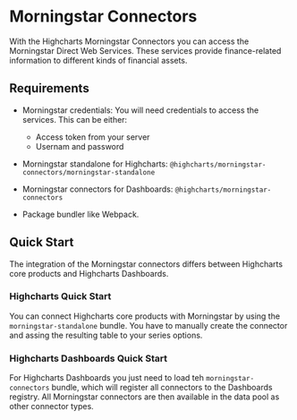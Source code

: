 # Morningstar Connectors

With the Highcharts Morningstar Connectors you can access the Morningstar Direct
Web Services. These services provide finance-related information to different
kinds of financial assets.



## Requirements

* Morningstar credentials: You will need credentials to access the services.
  This can be either:
  - Access token from your server
  - Usernam and password

* Morningstar standalone for Highcharts:
  `@highcharts/morningstar-connectors/morningstar-standalone`

* Morningstar connectors for Dashboards:
  `@highcharts/morningstar-connectors`

* Package bundler like Webpack.



## Quick Start

The integration of the Morningstar connectors differs between Highcharts core
products and Highcharts Dashboards.



### Highcharts Quick Start

You can connect Highcharts core products with Morningstar by using the
`morningstar-standalone` bundle. You have to manually create the connector and
assing the resulting table to your series options.



### Highcharts Dashboards Quick Start

For Highcharts Dashboards you just need to load teh `morningstar-connectors`
bundle, which will register all connectors to the Dashboards registry. All
Morningstar connectors are then available in the data pool as other connector
types.
